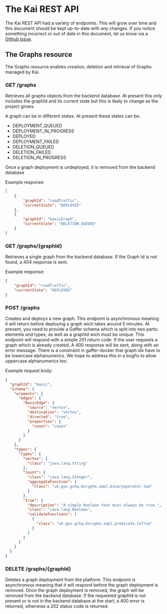 The Kai REST API
=========================
The Kai REST API had a variety of endpoints. This will grow over time and this document should be kept up-to-date with any changes. If you notice something incorrect or out of date in this document, let us know via a [Github issue](https://github.com/gchq/Kai/issues/new).

## The Graphs resource
The Graphs resource enables creation, deletion and retrieval of Graphs managed by Kai.

### GET /graphs
Retrieves all graphs objects from the backend database. At present this only includes the graphId and its current state but this is likely to change as the project grows.

A graph can be in different states. At present these states can be:
* DEPLOYMENT_QUEUED
* DEPLOYMENT_IN_PROGRESS
* DEPLOYED
* DEPLOYMENT_FAILED
* DELETION_QUEUED
* DELETION_FAILED
* DELETION_IN_PROGRESS

Once a graph deployment is undeployed, it is removed from the backend database

Example response:
```json
[
    {
        "graphId": "roadTraffic",
        "currentState": "DEPLOYED"
    },
    {
        "graphId": "basicGraph",
        "currentState": "DELETION_QUEUED"
    }
]
```

### GET /graphs/{graphId}
Retrieves a single graph from the backend database. If the Graph Id is not found, a 404 response is sent.

Example response:
```json
{
    "graphId": "roadTraffic",
    "currentState": "DEPLOYED"
}
```

### POST /graphs
Creates and deploys a new graph. This endpoint is asynchronous meaning it will return before deploying a graph wich takes around 5 minutes. At present, you need to provide a Gaffer schema which is split into two parts: elements and types, as well as a graphId wich must be unique. This endpoint will respond with a simple 201 return code. If the user requests a graph which is already created, A 400 response will be sent, along with an error message. There is a constraint in gaffer-docker that graph ids have to be lowercase alphanumerics. We hope to address this in a bugfix to allow uppercase alphanumerics too.

Example request body:
```json
{
  "graphId": "basic",
  "schema": {
    "elements": {
      "edges": {
        "BasicEdge": {
          "source": "vertex",
          "destination": "vertex",
          "directed": "true",
          "properties": {
            "count": "count"
          }
        }
      }
    },
    "types": {
      "types": {
        "vertex": {
          "class": "java.lang.String"
        },
        "count": {
          "class": "java.lang.Integer",
          "aggregateFunction": {
            "class": "uk.gov.gchq.koryphe.impl.binaryoperator.Sum"
          }
        },
        "true": {
          "description": "A simple boolean that must always be true.",
          "class": "java.lang.Boolean",
          "validateFunctions": [
            {
              "class": "uk.gov.gchq.koryphe.impl.predicate.IsTrue"
            }
          ]
        }
      }
    }
  }
}
```

### DELETE /graphs/{graphId}
Deletes a graph deployment from the platform. This endpoint is asynchronous meaning that it will respond before the graph deployment is removed. Once the graph deployment is removed, the graph will be removed from the backend database. If the requested graphId is not present or is not in the backend database at the start, a 400 error is returned, otherwise a 202 status code is returned.

